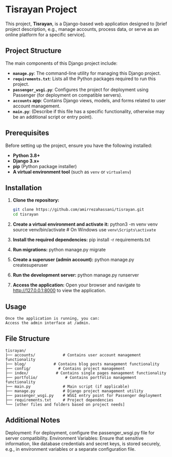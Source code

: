 # Tisrayan Project

This project, **Tisrayan**, is a Django-based web application designed to [brief project description, e.g., manage accounts, process data, or serve as an online platform for a specific service].

## Project Structure

The main components of this Django project include:

- **`manage.py`**: The command-line utility for managing this Django project.
- **`requirements.txt`**: Lists all the Python packages required to run this project.
- **`passenger_wsgi.py`**: Configures the project for deployment using Passenger (for deployment on compatible servers).
- **`accounts` app**: Contains Django views, models, and forms related to user account management.
- **`main.py`**: (Describe if this file has a specific functionality, otherwise may be an additional script or entry point).

## Prerequisites

Before setting up the project, ensure you have the following installed:

- **Python 3.8+**
- **Django 3.x+**
- **pip** (Python package installer)
- **A virtual environment tool** (such as `venv` or `virtualenv`)

## Installation

1. **Clone the repository:**
   ```bash
   git clone https://github.com/amirrezahassani/tisrayan.git
   cd tisrayan
   
2. **Create a virtual environment and activate it:**
    python3 -m venv venv
    source venv/bin/activate  # On Windows use `venv\Scripts\activate`

3. **Install the required dependencies:**
    pip install -r requirements.txt

4. **Run migrations:**
    python manage.py migrate

5. **Create a superuser (admin account):**
    python manage.py createsuperuser

6. **Run the development server:**
    python manage.py runserver

7. **Access the application:**
    Open your browser and navigate to http://127.0.0.1:8000 to view the application.

## Usage

    Once the application is running, you can:
    Access the admin interface at /admin.
    
## File Structure

    tisrayan/
    ├── accounts/            # Contains user account management functionality
    ├── blog/            # Contains blog posts management functionality
    ├── config/            # Contains project management
    ├── index/            # Contains single pages management functionality
    ├── portfolio/            # Contains portfolio management functionality
    ├── main.py              # Main script (if applicable)
    ├── manage.py            # Django project management utility
    ├── passenger_wsgi.py    # WSGI entry point for Passenger deployment
    ├── requirements.txt     # Project dependencies
    └── [other files and folders based on project needs]
    
## Additional Notes

    
Deployment: For deployment, configure the passenger_wsgi.py file for server compatibility.
Environment Variables: Ensure that sensitive information, like database credentials and secret keys, is stored securely, e.g., in environment variables or a separate configuration file.
